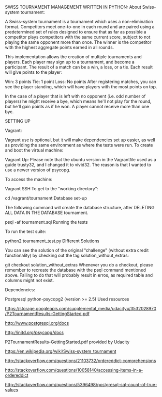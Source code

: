 SWISS TOURNAMENT MANAGEMENT WRITTEN IN PYTHON:
About Swiss-system tournament:

A Swiss-system tournament is a tournament which uses a non-elimination format. Competitors meet one-to-one in each round and are paired using a predetermined set of rules designed to ensure that as far as possible a competitor plays competitors with the same current score, subject to not playing the same opponent more than once. The winner is the competitor with the highest aggregate points earned in all rounds.

This implementation allows the creation of multiple tournaments and players. Each player may sign up to a tournament, and become a participant. The result of a match can be a win, a loss, or a tie. Each result will give points to the player:

Win: 3 points
Tie: 1 point
Loss: No points
After registering matches, you can see the player standing, which will have players with the most points on top.

In the case of a player that is left with no opponent (i.e. odd number of players) he might receive a bye, which means he'll not play for the round, but he'll gain points as if he won. A player cannot receive more than one bye.

SETTING UP

Vagrant:

Vagrant use is optional, but it will make dependencies set up easier, as well as providing the same environment as where the tests were run. To create and boot the virtual machine:

Vagrant Up:
Please note that the ubuntu version in the Vagrantfile used as a guide trusty32, and I changed it to vivid32. The reason is that I wanted to use a newer version of psycopg.

To access the machine:

Vagrant SSH
To get to the "working directory":

cd /vagrant/tournament
Database set-up

The following command will create the database structure, after DELETING ALL DATA IN THE DATABASE tournament.

psql -af tournament.sql
Running the tests

To run the test suite:

python2 tournament_test.py
Different Solutions

You can see the solution of the original "challenge" (without extra credit functionality) by checking out the tag solution_without_extras:

git checkout solution_without_extras
Whenever you do a checkout, please remember to recreate the database with the psql command mentioned above. Failing to do that will probably result in erros, as required table and columns might not exist.

Dependencies:

Postgresql
python-psycopg2 (version >= 2.5)
Used resources

https://storage.googleapis.com/supplemental_media/udacityu/3532028970/P2TournamentResults-GettingStarted.pdf

http://www.postgresql.org/docs

http://initd.org/psycopg/docs

P2TournamentResults-GettingStarted.pdf provided by Udacity

https://en.wikipedia.org/wiki/Swiss-system_tournament

http://stackoverflow.com/questions/21103732/ordereddict-comprehensions

http://stackoverflow.com/questions/10058140/accessing-items-in-a-ordereddict

http://stackoverflow.com/questions/5396498/postgresql-sql-count-of-true-values
